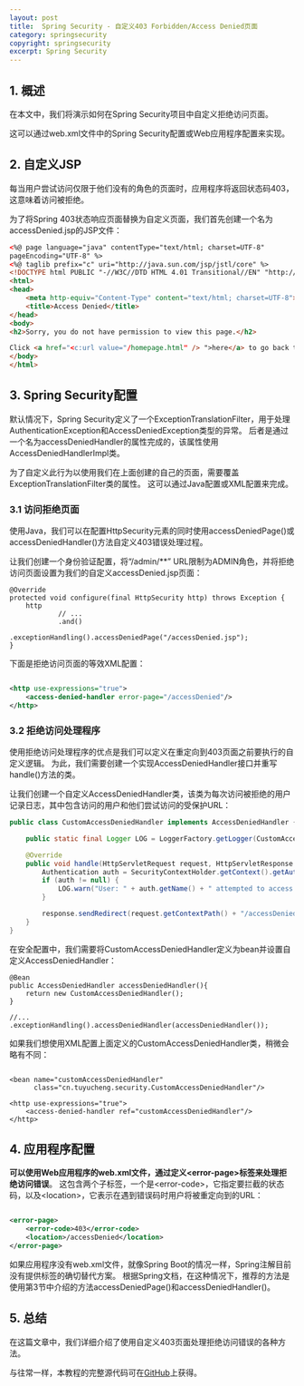 ```yaml
---
layout: post
title:  Spring Security - 自定义403 Forbidden/Access Denied页面
category: springsecurity
copyright: springsecurity
excerpt: Spring Security
---
```


## 1. 概述

在本文中，我们将演示如何在Spring Security项目中自定义拒绝访问页面。

这可以通过web.xml文件中的Spring Security配置或Web应用程序配置来实现。

## 2. 自定义JSP

每当用户尝试访问仅限于他们没有的角色的页面时，应用程序将返回状态码403，这意味着访问被拒绝。

为了将Spring 403状态响应页面替换为自定义页面，我们首先创建一个名为accessDenied.jsp的JSP文件：

```html
<%@ page language="java" contentType="text/html; charset=UTF-8"
pageEncoding="UTF-8" %>
<%@ taglib prefix="c" uri="http://java.sun.com/jsp/jstl/core" %>
<!DOCTYPE html PUBLIC "-//W3C//DTD HTML 4.01 Transitional//EN" "http://www.w3.org/TR/html4/loose.dtd">
<html>
<head>
    <meta http-equiv="Content-Type" content="text/html; charset=UTF-8">
    <title>Access Denied</title>
</head>
<body>
<h2>Sorry, you do not have permission to view this page.</h2>

Click <a href="<c:url value="/homepage.html" /> ">here</a> to go back to the Homepage.
</body>
</html>
```

## 3. Spring Security配置

默认情况下，Spring Security定义了一个ExceptionTranslationFilter，用于处理AuthenticationException和AccessDeniedException类型的异常。
后者是通过一个名为accessDeniedHandler的属性完成的，该属性使用AccessDeniedHandlerImpl类。

为了自定义此行为以使用我们在上面创建的自己的页面，需要覆盖ExceptionTranslationFilter类的属性。
这可以通过Java配置或XML配置来完成。

### 3.1 访问拒绝页面

使用Java，我们可以在配置HttpSecurity元素的同时使用accessDeniedPage()或accessDeniedHandler()方法自定义403错误处理过程。

让我们创建一个身份验证配置，将“/admin/**” URL限制为ADMIN角色，并将拒绝访问页面设置为我们的自定义accessDenied.jsp页面：

```text
@Override
protected void configure(final HttpSecurity http) throws Exception {
    http
            // ...
            .and()
            .exceptionHandling().accessDeniedPage("/accessDenied.jsp");
}
```

下面是拒绝访问页面的等效XML配置：

```xml

<http use-expressions="true">
    <access-denied-handler error-page="/accessDenied"/>
</http>
```

### 3.2 拒绝访问处理程序

使用拒绝访问处理程序的优点是我们可以定义在重定向到403页面之前要执行的自定义逻辑。
为此，我们需要创建一个实现AccessDeniedHandler接口并重写handle()方法的类。

让我们创建一个自定义AccessDeniedHandler类，该类为每次访问被拒绝的用户记录日志，其中包含访问的用户和他们尝试访问的受保护URL：

```java
public class CustomAccessDeniedHandler implements AccessDeniedHandler {

    public static final Logger LOG = LoggerFactory.getLogger(CustomAccessDeniedHandler.class);

    @Override
    public void handle(HttpServletRequest request, HttpServletResponse response, AccessDeniedException exc) throws IOException {
        Authentication auth = SecurityContextHolder.getContext().getAuthentication();
        if (auth != null) {
            LOG.warn("User: " + auth.getName() + " attempted to access the protected URL: " + request.getRequestURI());
        }

        response.sendRedirect(request.getContextPath() + "/accessDenied");
    }
}
```

在安全配置中，我们需要将CustomAccessDeniedHandler定义为bean并设置自定义AccessDeniedHandler：

```text
@Bean
public AccessDeniedHandler accessDeniedHandler(){
    return new CustomAccessDeniedHandler();
}

//...
.exceptionHandling().accessDeniedHandler(accessDeniedHandler());
```

如果我们想使用XML配置上面定义的CustomAccessDeniedHandler类，稍微会略有不同：

```text

<bean name="customAccessDeniedHandler"
      class="cn.tuyucheng.security.CustomAccessDeniedHandler"/>

<http use-expressions="true">
    <access-denied-handler ref="customAccessDeniedHandler"/>
</http>
```

## 4. 应用程序配置

**可以使用Web应用程序的web.xml文件，通过定义<error-page\>标签来处理拒绝访问错误**。
这包含两个子标签，一个是<error-code\>，它指定要拦截的状态码，以及<location\>，它表示在遇到错误码时用户将被重定向到的URL：

```xml

<error-page>
    <error-code>403</error-code>
    <location>/accessDenied</location>
</error-page>
```

如果应用程序没有web.xml文件，就像Spring Boot的情况一样，Spring注解目前没有提供<error-page>标签的确切替代方案。
根据Spring文档，在这种情况下，推荐的方法是使用第3节中介绍的方法accessDeniedPage()和accessDeniedHandler()。

## 5. 总结

在这篇文章中，我们详细介绍了使用自定义403页面处理拒绝访问错误的各种方法。

与往常一样，本教程的完整源代码可在[GitHub](https://github.com/tuyucheng7/taketoday-tutorial4j/tree/master/spring-security-modules)上获得。